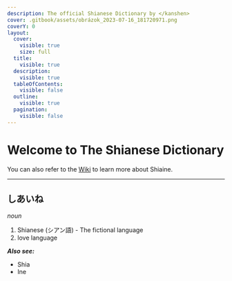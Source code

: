 ```yaml
---
description: The official Shianese Dictionary by </kanshen>
cover: .gitbook/assets/obrázok_2023-07-16_181720971.png
coverY: 0
layout:
  cover:
    visible: true
    size: full
  title:
    visible: true
  description:
    visible: true
  tableOfContents:
    visible: false
  outline:
    visible: true
  pagination:
    visible: false
---
```


# Welcome to The Shianese Dictionary

You can also refer to the [Wiki](http://127.0.0.1:5000/o/717nC6K253NOkZs6QgtK/s/7T4YQTFOYM7NHA7bhYUP/) to learn more about Shiaine.

***

## しあいね <a href="#shiaine" id="shiaine"></a>

_noun_

1. Shianese (シアン語) - The fictional language
2. love language

_**Also see:**_

* Shia
* Ine
